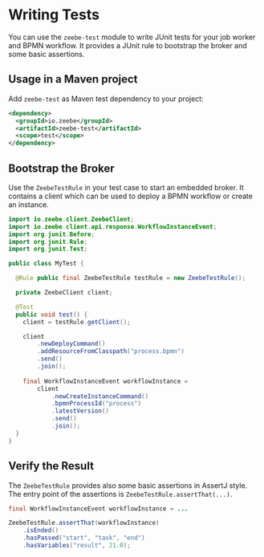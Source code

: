 # Writing Tests

You can use the `zeebe-test` module to write JUnit tests for your job worker and BPMN workflow. It provides a JUnit rule to bootstrap the broker and some basic assertions.

## Usage in a Maven project

Add `zeebe-test` as Maven test dependency to your project:

```xml
<dependency>
  <groupId>io.zeebe</groupId>
  <artifactId>zeebe-test</artifactId>
  <scope>test</scope>
</dependency>
```

## Bootstrap the Broker

Use the `ZeebeTestRule` in your test case to start an embedded broker. It contains a client which can be used to deploy a BPMN workflow or create an instance.

```java
import io.zeebe.client.ZeebeClient;
import io.zeebe.client.api.response.WorkflowInstanceEvent;
import org.junit.Before;
import org.junit.Rule;
import org.junit.Test;

public class MyTest {

  @Rule public final ZeebeTestRule testRule = new ZeebeTestRule();

  private ZeebeClient client;

  @Test
  public void test() {
  	client = testRule.getClient();

    client
        .newDeployCommand()
        .addResourceFromClasspath("process.bpmn")
        .send()
        .join();  	
  
    final WorkflowInstanceEvent workflowInstance =
        client
            .newCreateInstanceCommand()
            .bpmnProcessId("process")
            .latestVersion()
            .send()
            .join();
  }
}
```

## Verify the Result

The `ZeebeTestRule` provides also some basic assertions in AssertJ style. The entry point of the assertions is `ZeebeTestRule.assertThat(...)`. 

```java
final WorkflowInstanceEvent workflowInstance = ...

ZeebeTestRule.assertThat(workflowInstance)
    .isEnded()
    .hasPassed("start", "task", "end")
    .hasVariables("result", 21.0);
```

